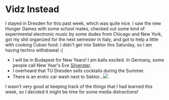 <!--
slug: vidz-instead
date: Tue Dec 10 2013 05:17:00 GMT-0800 (Pacific Standard Time)
tags: sektor, silvester, videos, erotic
title: Vidz Instead
id: 69584780527
link: http://blog.mhgbrown.is/post/69584780527/vidz-instead
raw: {"type":"text","blog_name":"mhgbrown-writing","blog":{"name":"mhgbrown-writing","title":"","description":"","url":"http://blog.mhgbrown.is/","uuid":"t:ePEJSJNMnTiNT1c2s-GWmw","updated":1455741575},"id":69584780527,"post_url":"http://blog.mhgbrown.is/post/69584780527/vidz-instead","slug":"vidz-instead","date":"2013-12-10 13:17:00 GMT","timestamp":1386681420,"state":"published","format":"html","reblog_key":"0CYnGXCz","tags":["sektor","silvester","videos","erotic"],"short_url":"https://tmblr.co/ZYX4lq10patpl","summary":"Vidz Instead","is_blocks_post_format":false,"recommended_source":null,"recommended_color":null,"note_count":0,"title":"Vidz Instead","body":"<p>I stayed in Dresden for this past week, which was quite nice. I saw the new Hunger Games with some school mates, checked out some kind of experimental electronic music by some dudes from Chicago and New York, got my shit organized for the next semester in Italy, and got to help a little with cooking Cuban food. I didn&rsquo;t get into Sektor this Saturday, so I am having techno withdrawal :( </p>\n<ul><li>I will be in Budapest for New Years! I am balls excited. In Germany, some people call New Year&rsquo;s Eve <a href=\"http://en.wikipedia.org/wiki/Silvester\">Silverster</a>.</li>\n<li>I overheard that TU Dresden sells cocktails during the Summer.</li>\n<li>There is an erotic car wash next to Sektor&hellip;<img src=\"https://66.media.tumblr.com/33eaa2b09945f7c9b1d51fdd524c9fb9/tumblr_inline_mxlf6nBiXv1rctsd6.png\"/></li>\n</ul><p>I wasn&rsquo;t very good at keeping track of the things that I had learned this week, so I decided it might be time for some media distractions!</p>\n<p><iframe frameborder=\"0\" height=\"315\" src=\"//www.youtube.com/embed/-8YQhxL_iLw\" width=\"560\"></iframe> <iframe frameborder=\"0\" height=\"315\" src=\"//www.youtube.com/embed/KP-i3FLm01M\" width=\"560\"></iframe> <iframe frameborder=\"0\" height=\"315\" src=\"//www.youtube.com/embed/BNY6_y94JRk\" width=\"560\"></iframe></p>","reblog":{"comment":"<p>I stayed in Dresden for this past week, which was quite nice. I saw the new Hunger Games with some school mates, checked out some kind of experimental electronic music by some dudes from Chicago and New York, got my shit organized for the next semester in Italy, and got to help a little with cooking Cuban food. I didn’t get into Sektor this Saturday, so I am having techno withdrawal :( </p>\n<ul><li>I will be in Budapest for New Years! I am balls excited. In Germany, some people call New Year’s Eve <a href=\"http://en.wikipedia.org/wiki/Silvester\">Silverster</a>.</li>\n<li>I overheard that TU Dresden sells cocktails during the Summer.</li>\n<li>There is an erotic car wash next to Sektor…<img src=\"https://66.media.tumblr.com/33eaa2b09945f7c9b1d51fdd524c9fb9/tumblr_inline_mxlf6nBiXv1rctsd6.png\"></li>\n</ul><p>I wasn’t very good at keeping track of the things that I had learned this week, so I decided it might be time for some media distractions!</p>\n<p><iframe frameborder=\"0\" height=\"315\" src=\"//www.youtube.com/embed/-8YQhxL_iLw\" width=\"560\"></iframe> <iframe frameborder=\"0\" height=\"315\" src=\"//www.youtube.com/embed/KP-i3FLm01M\" width=\"560\"></iframe> <iframe frameborder=\"0\" height=\"315\" src=\"//www.youtube.com/embed/BNY6_y94JRk\" width=\"560\"></iframe></p>","tree_html":""},"trail":[{"blog":{"name":"mhgbrown-writing","active":true,"theme":{"header_full_width":2448,"header_full_height":3264,"header_focus_width":2048,"header_focus_height":1152,"avatar_shape":"circle","background_color":"#FAFAFA","body_font":"Helvetica Neue","header_bounds":"997,2351,2266,96","header_image":"https://static.tumblr.com/4b23ec7fb988076e81306480748de0b1/aqgwfuh/OUkncja1l/tumblr_static_5q6zyxvvxkco0k440g4kokosg.jpg","header_image_focused":"https://static.tumblr.com/4b23ec7fb988076e81306480748de0b1/aqgwfuh/SPuncja1u/tumblr_static_tumblr_static_5q6zyxvvxkco0k440g4kokosg_focused_v3.jpg","header_image_scaled":"https://static.tumblr.com/4b23ec7fb988076e81306480748de0b1/aqgwfuh/OUkncja1l/tumblr_static_5q6zyxvvxkco0k440g4kokosg_2048_v2.jpg","header_stretch":true,"link_color":"#529ECC","show_avatar":true,"show_description":true,"show_header_image":true,"show_title":true,"title_color":"#444444","title_font":"Gibson","title_font_weight":"bold"},"share_likes":false,"share_following":false,"can_be_followed":true},"post":{"id":"69584780527"},"content_raw":"<p>I stayed in Dresden for this past week, which was quite nice. I saw the new Hunger Games with some school mates, checked out some kind of experimental electronic music by some dudes from Chicago and New York, got my shit organized for the next semester in Italy, and got to help a little with cooking Cuban food. I didn’t get into Sektor this Saturday, so I am having techno withdrawal :( </p>\n<ul><li>I will be in Budapest for New Years! I am balls excited. In Germany, some people call New Year’s Eve <a href=\"http://en.wikipedia.org/wiki/Silvester\">Silverster</a>.</li>\n<li>I overheard that TU Dresden sells cocktails during the Summer.</li>\n<li>There is an erotic car wash next to Sektor…<img src=\"https://66.media.tumblr.com/33eaa2b09945f7c9b1d51fdd524c9fb9/tumblr_inline_mxlf6nBiXv1rctsd6.png\"></li>\n</ul><p>I wasn’t very good at keeping track of the things that I had learned this week, so I decided it might be time for some media distractions!</p>\n<p><iframe frameborder=\"0\" height=\"315\" src=\"//www.youtube.com/embed/-8YQhxL_iLw\" width=\"560\"></iframe> <iframe frameborder=\"0\" height=\"315\" src=\"//www.youtube.com/embed/KP-i3FLm01M\" width=\"560\"></iframe> <iframe frameborder=\"0\" height=\"315\" src=\"//www.youtube.com/embed/BNY6_y94JRk\" width=\"560\"></iframe></p>","content":"<p>I stayed in Dresden for this past week, which was quite nice. I saw the new Hunger Games with some school mates, checked out some kind of experimental electronic music by some dudes from Chicago and New York, got my shit organized for the next semester in Italy, and got to help a little with cooking Cuban food. I didn&rsquo;t get into Sektor this Saturday, so I am having techno withdrawal :(&nbsp;</p>\n<ul><li>I will be in Budapest for New Years! I am balls excited. In Germany, some people call New Year&rsquo;s Eve <a href=\"http://en.wikipedia.org/wiki/Silvester\">Silverster</a>.</li>\n<li>I overheard that TU Dresden sells cocktails during the Summer.</li>\n<li>There is an erotic car wash next to Sektor&hellip;<p><img src=\"https://66.media.tumblr.com/33eaa2b09945f7c9b1d51fdd524c9fb9/tumblr_inline_mxlf6nBiXv1rctsd6.png\" class=\"toggle_inline_image inline_image constrained_image\"/></p></li>\n</ul><p>I wasn&rsquo;t very good at keeping track of the things that I had learned this week, so I decided it might be time for some media distractions!</p>\n<p><p><a href=\"#\"><img src=\"http://assets.tumblr.com/images/inline_placeholder.png\" width=\"18\" height=\"14\"/></a></p> <p><a href=\"#\"><img src=\"http://assets.tumblr.com/images/inline_placeholder.png\" width=\"18\" height=\"14\"/></a></p> <p><a href=\"#\"><img src=\"http://assets.tumblr.com/images/inline_placeholder.png\" width=\"18\" height=\"14\"/></a></p></p>","is_current_item":true,"is_root_item":true}],"can_like":false,"can_reblog":false,"can_send_in_message":true,"can_reply":false,"display_avatar":true}
publish: 2013-12-010
-->


Vidz Instead
============

I stayed in Dresden for this past week, which was quite nice. I saw the
new Hunger Games with some school mates, checked out some kind of
experimental electronic music by some dudes from Chicago and New York,
got my shit organized for the next semester in Italy, and got to help a
little with cooking Cuban food. I didn't get into Sektor this Saturday,
so I am having techno withdrawal :( 

-   I will be in Budapest for New Years! I am balls excited. In Germany,
    some people call New Year's Eve
    [Silverster](http://en.wikipedia.org/wiki/Silvester).
-   I overheard that TU Dresden sells cocktails during the Summer.
-   There is an erotic car wash next to
    Sektor...![](https://66.media.tumblr.com/33eaa2b09945f7c9b1d51fdd524c9fb9/tumblr_inline_mxlf6nBiXv1rctsd6.png)

I wasn't very good at keeping track of the things that I had learned
this week, so I decided it might be time for some media distractions!

